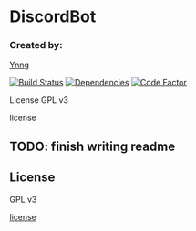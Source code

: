 # DiscordBot
### Created by:
[Ynng](https://ynng.github.io/)

[![Build Status](https://travis-ci.com/Ynng/DiscordBot.svg?branch=master)](https://travis-ci.com/Ynng/DiscordBot) [![Dependencies](https://david-dm.org/Ynng/DiscordBot.svg)](https://david-dm.org/Ynng/DiscordBot) [![Code Factor](https://www.codefactor.io/repository/github/Ynng/DiscordBot/badge)](https://www.codefactor.io/repository/github/Ynng/DiscordBot)

License
GPL v3

license

## TODO: finish writing readme

## License
GPL v3

[license](./LICENSE)
